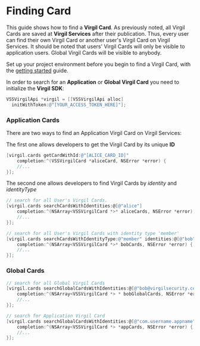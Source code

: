 # Finding Card

This guide shows how to find a **Virgil Card**. As previously noted, all Virgil Cards are saved at **Virgil Services** after their publication. Thus, every user can find their own Virgil Card or another user's Virgil Card on Virgil Services. It should be noted that users' Virgil Cards will only be visible to application users. Global Virgil Cards will be visible to anybody.

Set up your project environment before you begin to find a Virgil Card, with the [getting started](/documentation-objectivec/guides/configuration/client-configuration.md) guide.


In order to search for an **Application** or **Global Virgil Card** you need to initialize the **Virgil SDK**:

```objectivec
VSSVirgilApi *virgil = [[VSSVirgilApi alloc]
  initWithToken:@"[YOUR_ACCESS_TOKEN_HERE]"];
```


### Application Cards

There are two ways to find an Application Virgil Card on Virgil Services:

The first one allows developers to get the Virgil Card by its unique **ID**

```objectivec
[virgil.cards getCardWithId:@"[ALICE_CARD_ID]"
	completion:^(VSSVirgilCard *aliceCard, NSError *error) {
	//...
}];
```

The second one allows developers to find Virgil Cards by *identity* and *identityType*

```objectivec
// search for all User's Virgil Cards.
[virgil.cards searchCardsWithIdentities:@[@"alice"]
	completion:^(NSArray<VSSVirgilCard *>* aliceCards, NSError *error) {
	//...
}];

// search for all User's Virgil Cards with identity type 'member'
[virgil.cards searchCardsWithIdentityType:@"member" identities:@[@"bob"]
	completion:^(NSArray<VSSVirgilCard *>* bobCards, NSError *error) {
	//...
}];
```



### Global Cards

```objectivec
// search for all Global Virgil Cards
[virgil.cards searchGlobalCardsWithIdentities:@[@"bob@virgilsecurity.com"]
	completion:^(NSArray<VSSVirgilCard *> * bobGlobalCards, NSError *error) {
	//...
}];

// search for Application Virgil Card
[virgil.cards searchGlobalCardsWithIdentities:@[@"com.username.appname"]
	completion:^(NSArray<VSSVirgilCard *> *appCards, NSError *error) {
	//...
}];
```

